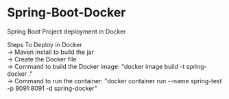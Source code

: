 # Spring-Boot-Docker
Spring Boot Project deployment in Docker


Steps To Deploy in Docker\
-> Maven install to build the jar\
-> Create the Docker file\
-> Command to build the Docker image: "docker image build -t spring-docker ."\
-> Command to run the container: "docker container run --name spring-test -p 8091:8091 -d spring-docker"